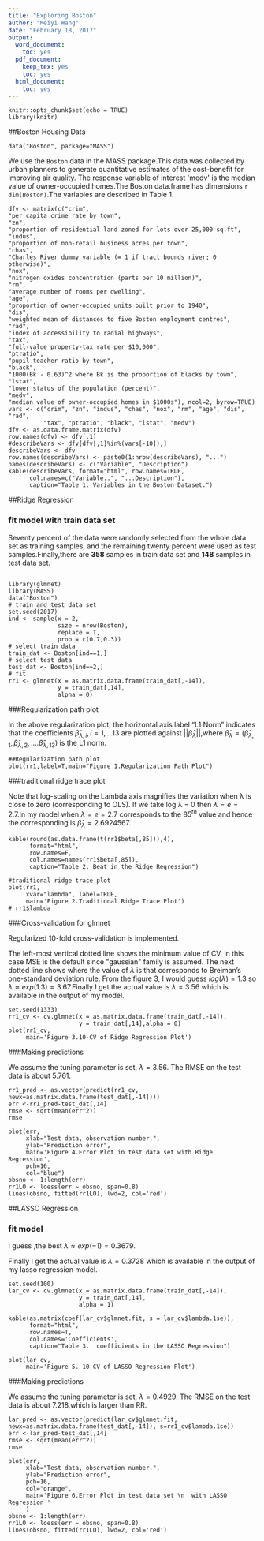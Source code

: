 ```yaml
---
title: "Exploring Boston"
author: "Meiyi Wang"
date: "February 18, 2017"
output:
  word_document:
    toc: yes
  pdf_document:
    keep_tex: yes
    toc: yes
  html_document:
    toc: yes
---
```


```{r setup, include=FALSE}
knitr::opts_chunk$set(echo = TRUE)
library(knitr)
```

##Boston Housing Data

```{r GetBostonDataset, echo=FALSE}
data("Boston", package="MASS")
```

We use the `Boston` data in the MASS package.This data was collected by urban planners to generate quantitative estimates of the cost-benefit for improving air quality.
The response variable of interest 'medv' is the median value
of owner-occupied homes.The Boston data.frame has dimensions `r dim(Boston)`.The variables are described in Table 1.

```{r Table1-BostonVars, results="asis", echo=FALSE}
dfv <- matrix(c("crim",
"per capita crime rate by town",
"zn",
"proportion of residential land zoned for lots over 25,000 sq.ft",
"indus",
"proportion of non-retail business acres per town",
"chas",
"Charles River dummy variable (= 1 if tract bounds river; 0 otherwise)",
"nox",
"nitrogen oxides concentration (parts per 10 million)",
"rm",
"average number of rooms per dwelling",
"age",
"proportion of owner-occupied units built prior to 1940",
"dis",
"weighted mean of distances to five Boston employment centres",
"rad",
"index of accessibility to radial highways",
"tax",
"full-value property-tax rate per $10,000",
"ptratio",
"pupil-teacher ratio by town",
"black",
"1000(Bk - 0.63)^2 where Bk is the proportion of blacks by town",
"lstat",
"lower status of the population (percent)",
"medv",
"median value of owner-occupied homes in $1000s"), ncol=2, byrow=TRUE)
vars <- c("crim", "zn", "indus", "chas", "nox", "rm", "age", "dis", "rad",
          "tax", "ptratio", "black", "lstat", "medv")
dfv <- as.data.frame.matrix(dfv)
row.names(dfv) <- dfv[,1]
#describeVars <- dfv[dfv[,1]%in%(vars[-10]),]
describeVars <- dfv
row.names(describeVars) <- paste0(1:nrow(describeVars), "...")
names(describeVars) <- c("Variable", "Description")
kable(describeVars, format="html", row.names=TRUE, 
      col.names=c("Variable..", "...Description"),
      caption="Table 1. Variables in the Boston Dataset.")
```

##Ridge Regression


### fit model  with train data set

Seventy percent of the data were randomly selected from the whole data set as training samples, and the remaining twenty percent were used as test samples.Finally,there are **358** samples in train data set and **148** samples in test data set.


```{r, message=FALSE, warning=FALSE, include=FALSE}

library(glmnet)
library(MASS)
data("Boston")
# train and test data set
set.seed(2017)
ind <- sample(x = 2,
              size = nrow(Boston),
              replace = T,
              prob = c(0.7,0.3))
# select train data
train_dat <- Boston[ind==1,]
# select test data
test_dat <- Boston[ind==2,]
# fit 
rr1 <- glmnet(x = as.matrix.data.frame(train_dat[,-14]),
              y = train_dat[,14],
              alpha = 0)
```


###Regularization path plot


In the above regularization plot, the horizontal axis label “L1 Norm” indicates that the coefficients $\hat \beta_{\lambda,i},i=1,...13$ are plotted against $||\hat \beta_\lambda||$,where $\hat \beta_\lambda=\left(\hat \beta_{\lambda,1},\hat \beta_{\lambda,2},....\hat \beta_{\lambda,13} \right)$ is the L1 norm.

```{r, echo=FALSE}
##Regularization path plot
plot(rr1,label=T,main="Figure 1.Regularization Path Plot")
```

###traditional ridge trace plot

Note that log-scaling on the Lambda axis magnifies the variation when λ is close to zero (corresponding
to OLS). If we take log λ = 0 then $\lambda=e=2.7$.In my model when $\lambda=e=2.7$ corresponds to the $85^{th}$ value and hence the corresponding is  $\hat \beta_\lambda=2.6924567$.


```{r Table2-Beta, results="asis", echo=FALSE}
kable(round(as.data.frame(t(rr1$beta[,85])),4),
      format="html",
      row.names=F, 
      col.names=names(rr1$beta[,85]),
      caption="Table 2. Beat in the Ridge Regression")
```


```{r, echo=FALSE, message=FALSE, warning=FALSE}
#traditional ridge trace plot
plot(rr1, 
     xvar="lambda", label=TRUE,
     main='Figure 2.Traditional Ridge Trace Plot')
# rr1$lambda
```

###Cross-validation for glmnet

Regularized 10-fold cross-validation is implemented.

The left-most vertical dotted line shows the minimum value of CV, in this case MSE is the default since "gaussian" family is assumed. The next dotted line shows where the value of $\lambda$ is that corresponds to Breiman’s one-standard deviation rule. From the figure 3, I would guess $log(\lambda)=1.3$ so $\lambda \approx exp(1.3)=3.67$.Finally I get the actual value  is $\lambda =3.56$ which is available in the output of my model.

```{r, echo=FALSE, message=FALSE, warning=FALSE}
set.seed(1333)
rr1_cv <- cv.glmnet(x = as.matrix.data.frame(train_dat[,-14]),
                    y = train_dat[,14],alpha = 0)
plot(rr1_cv,
     main='Figure 3.10-CV of Ridge Regression Plot')
```

###Making predictions

We assume the tuning parameter is set, $\lambda =3.56$. The
RMSE on the test data is about 5.761.

```{r, message=FALSE, warning=FALSE, include=FALSE}
rr1_pred <- as.vector(predict(rr1_cv, newx=as.matrix.data.frame(test_dat[,-14])))
err <-rr1_pred-test_dat[,14] 
rmse <- sqrt(mean(err^2))
rmse
```

```{r, echo=FALSE, message=FALSE, warning=FALSE}
plot(err, 
     xlab="Test data, observation number.",
     ylab="Prediction error", 
     main='Figure 4.Error Plot in test data set with Ridge Regression',
     pch=16, 
     col="blue")
obsno <- 1:length(err)
rr1LO <- loess(err ~ obsno, span=0.8)
lines(obsno, fitted(rr1LO), lwd=2, col='red')
```

##LASSO Regression

### fit model

I guess ,the best $\lambda \approx exp(-1)=0.3679$.

Finally I get the actual value  is $\lambda =0.3728$ which is available in the output of my lasso regression model.

```{r, echo=FALSE, message=FALSE, warning=FALSE}
set.seed(100)
lar_cv <- cv.glmnet(x = as.matrix.data.frame(train_dat[,-14]),
                    y = train_dat[,14],
                    alpha = 1)
```

```{r Table3-Beta, results="asis", echo=FALSE}
kable(as.matrix(coef(lar_cv$glmnet.fit, s = lar_cv$lambda.1se)),
      format="html",
      row.names=T, 
      col.names='Coefficients',
      caption="Table 3.  coefficients in the LASSO Regression")
```


```{r, echo=FALSE, message=FALSE, warning=FALSE}
plot(lar_cv,
     main='Figure 5. 10-CV of LASSO Regression Plot')
```



###Making predictions

We assume the tuning parameter is set, $\lambda =0.4929$. The RMSE on the test data is about 7.218,which is larger than RR.

```{r, message=FALSE, warning=FALSE, include=FALSE}
lar_pred <- as.vector(predict(lar_cv$glmnet.fit, newx=as.matrix.data.frame(test_dat[,-14]), s=rr1_cv$lambda.1se))
err <-lar_pred-test_dat[,14] 
rmse <- sqrt(mean(err^2))
rmse
```




```{r, echo=FALSE}
plot(err, 
     xlab="Test data, observation number.",
     ylab="Prediction error", 
     pch=16, 
     col="orange",
     main='Figure 6.Error Plot in test data set \n  with LASSO Regression '
     )
obsno <- 1:length(err)
rr1LO <- loess(err ~ obsno, span=0.8)
lines(obsno, fitted(rr1LO), lwd=2, col='red')
```

